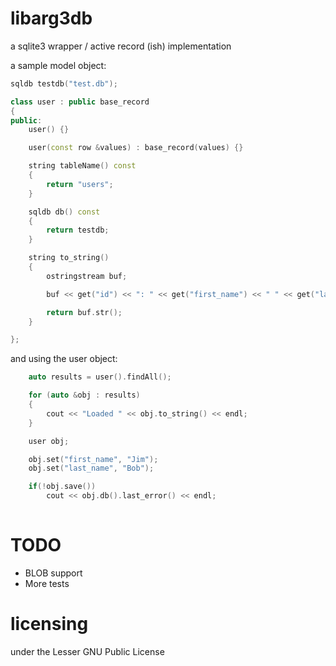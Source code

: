 
libarg3db
=========

a sqlite3 wrapper / active record (ish) implementation

a sample model object:
```c++
sqldb testdb("test.db");

class user : public base_record
{
public:
    user() {}

    user(const row &values) : base_record(values) {}

    string tableName() const
    {
        return "users";
    }

    sqldb db() const
    {
        return testdb;
    }

    string to_string()
    {
        ostringstream buf;

        buf << get("id") << ": " << get("first_name") << " " << get("last_name");

        return buf.str();
    }

};
```

and using the user object:
```c++
 	auto results = user().findAll();

    for (auto &obj : results)
    {
        cout << "Loaded " << obj.to_string() << endl;
    }

    user obj;

    obj.set("first_name", "Jim");
    obj.set("last_name", "Bob");

    if(!obj.save())
    	cout << obj.db().last_error() << endl;
    	
```

TODO
====

* BLOB support
* More tests

licensing
=========

under the Lesser GNU Public License
